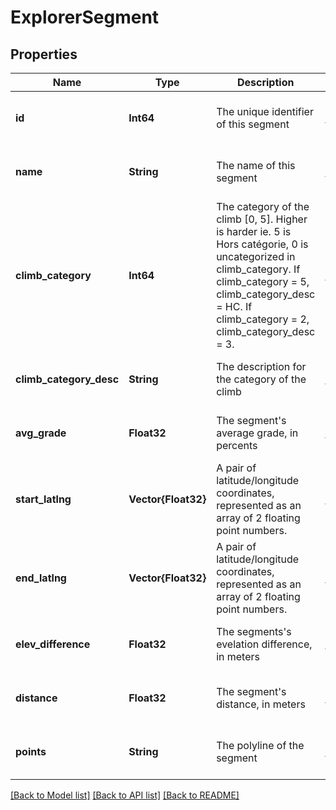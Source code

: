 # ExplorerSegment


## Properties
Name | Type | Description | Notes
------------ | ------------- | ------------- | -------------
**id** | **Int64** | The unique identifier of this segment | [optional] [default to nothing]
**name** | **String** | The name of this segment | [optional] [default to nothing]
**climb_category** | **Int64** | The category of the climb [0, 5]. Higher is harder ie. 5 is Hors catégorie, 0 is uncategorized in climb_category. If climb_category &#x3D; 5, climb_category_desc &#x3D; HC. If climb_category &#x3D; 2, climb_category_desc &#x3D; 3. | [optional] [default to nothing]
**climb_category_desc** | **String** | The description for the category of the climb | [optional] [default to nothing]
**avg_grade** | **Float32** | The segment&#39;s average grade, in percents | [optional] [default to nothing]
**start_latlng** | **Vector{Float32}** | A pair of latitude/longitude coordinates, represented as an array of 2 floating point numbers. | [optional] [default to nothing]
**end_latlng** | **Vector{Float32}** | A pair of latitude/longitude coordinates, represented as an array of 2 floating point numbers. | [optional] [default to nothing]
**elev_difference** | **Float32** | The segments&#39;s evelation difference, in meters | [optional] [default to nothing]
**distance** | **Float32** | The segment&#39;s distance, in meters | [optional] [default to nothing]
**points** | **String** | The polyline of the segment | [optional] [default to nothing]


[[Back to Model list]](./README.md#models) [[Back to API list]](./README.md#api-endpoints) [[Back to README]](./README.md)



